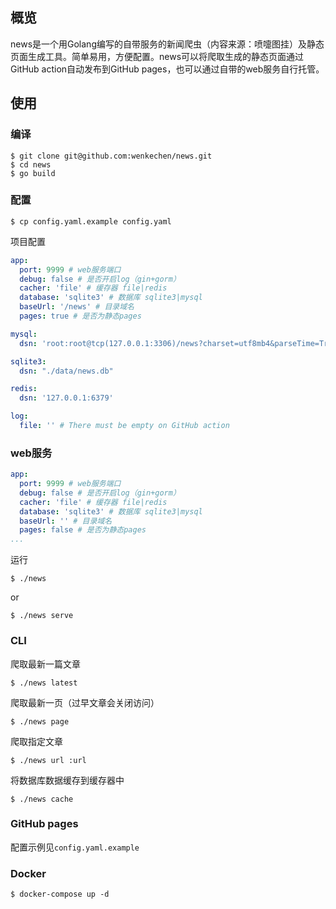 ## 概览

news是一个用Golang编写的自带服务的新闻爬虫（内容来源：喷嚏图挂）及静态页面生成工具。简单易用，方便配置。news可以将爬取生成的静态页面通过GitHub action自动发布到GitHub pages，也可以通过自带的web服务自行托管。

## 使用

### 编译

```shell
$ git clone git@github.com:wenkechen/news.git
$ cd news
$ go build
```

### 配置

```shell
$ cp config.yaml.example config.yaml
```

项目配置
```yaml
app:
  port: 9999 # web服务端口
  debug: false # 是否开启log（gin+gorm）
  cacher: 'file' # 缓存器 file|redis
  database: 'sqlite3' # 数据库 sqlite3|mysql
  baseUrl: '/news' # 目录域名
  pages: true # 是否为静态pages

mysql:
  dsn: 'root:root@tcp(127.0.0.1:3306)/news?charset=utf8mb4&parseTime=True&loc=Local'

sqlite3:
  dsn: "./data/news.db"

redis:
  dsn: '127.0.0.1:6379'

log:
  file: '' # There must be empty on GitHub action
```

### web服务

```yaml
app:
  port: 9999 # web服务端口
  debug: false # 是否开启log（gin+gorm）
  cacher: 'file' # 缓存器 file|redis
  database: 'sqlite3' # 数据库 sqlite3|mysql
  baseUrl: '' # 目录域名
  pages: false # 是否为静态pages
...
```

运行
```shell
$ ./news
```
or
```shell
$ ./news serve
```
### CLI

爬取最新一篇文章
```shell
$ ./news latest
```

爬取最新一页（过早文章会关闭访问）
```shell
$ ./news page
```

爬取指定文章
```shell
$ ./news url :url
```

将数据库数据缓存到缓存器中
```shell
$ ./news cache
```

### GitHub pages

配置示例见`config.yaml.example`

### Docker

```shell
$ docker-compose up -d
```
